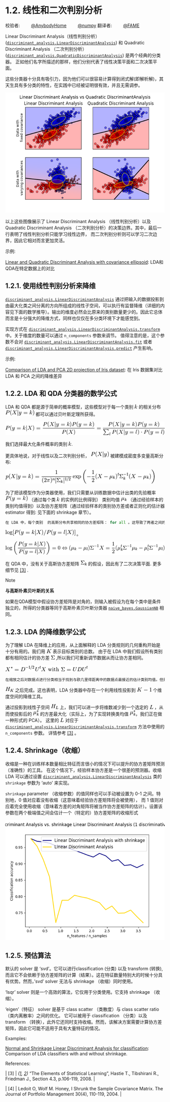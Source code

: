 # 1.2\. 线性和二次判别分析

校验者:
        [@AnybodyHome](https://github.com/AnybodyHome)
        [@numpy](https://github.com/apachecn/scikit-learn-doc-zh)
翻译者:
        [@FAME](https://github.com/apachecn/scikit-learn-doc-zh)

Linear Discriminant Analysis（线性判别分析）([`discriminant_analysis.LinearDiscriminantAnalysis`](generated/sklearn.discriminant_analysis.LinearDiscriminantAnalysis.html#sklearn.discriminant_analysis.LinearDiscriminantAnalysis "sklearn.discriminant_analysis.LinearDiscriminantAnalysis")) 和 Quadratic Discriminant Analysis （二次判别分析）([`discriminant_analysis.QuadraticDiscriminantAnalysis`](generated/sklearn.discriminant_analysis.QuadraticDiscriminantAnalysis.html#sklearn.discriminant_analysis.QuadraticDiscriminantAnalysis "sklearn.discriminant_analysis.QuadraticDiscriminantAnalysis")) 是两个经典的分类器。 正如他们名字所描述的那样，他们分别代表了线性决策平面和二次决策平面。

这些分类器十分具有吸引力，因为他们可以很容易计算得到闭式解(即解析解)，其天生具有多分类的特性，在实践中已经被证明很有效，并且无需调参。

**[![ldaqda](img/d49c17958d641e42faa6fd3a46ac860a.jpg)](../auto_examples/classification/plot_lda_qda.html)**

以上这些图像展示了 Linear Discriminant Analysis （线性判别分析）以及 Quadratic Discriminant Analysis （二次判别分析）的决策边界。其中，最后一行表明了线性判别分析只能学习线性边界， 而二次判别分析则可以学习二次边界，因此它相对而言更加灵活。

示例:

[Linear and Quadratic Discriminant Analysis with covariance ellipsoid](../auto_examples/classification/plot_lda_qda.html#sphx-glr-auto-examples-classification-plot-lda-qda-py): LDA和QDA在特定数据上的对比

## 1.2.1\. 使用线性判别分析来降维

[`discriminant_analysis.LinearDiscriminantAnalysis`](generated/sklearn.discriminant_analysis.LinearDiscriminantAnalysis.html#sklearn.discriminant_analysis.LinearDiscriminantAnalysis "sklearn.discriminant_analysis.LinearDiscriminantAnalysis") 通过把输入的数据投影到由最大化类之间分离的方向所组成的线性子空间，可以执行有监督降维（详细的内容见下面的数学推导）。输出的维度必然会比原来的类别数量更少的。因此它总体而言是十分强大的降维方式，同样也仅仅在多分类环境下才能感觉到。

实现方式在 [`discriminant_analysis.LinearDiscriminantAnalysis.transform`](generated/sklearn.discriminant_analysis.LinearDiscriminantAnalysis.html#sklearn.discriminant_analysis.LinearDiscriminantAnalysis.transform "sklearn.discriminant_analysis.LinearDiscriminantAnalysis.transform") 中。关于维度的数量可以通过 `n_components` 参数来调节。 值得注意的是，这个参数不会对 [`discriminant_analysis.LinearDiscriminantAnalysis.fit`](generated/sklearn.discriminant_analysis.LinearDiscriminantAnalysis.html#sklearn.discriminant_analysis.LinearDiscriminantAnalysis.fit "sklearn.discriminant_analysis.LinearDiscriminantAnalysis.fit") 或者 [`discriminant_analysis.LinearDiscriminantAnalysis.predict`](generated/sklearn.discriminant_analysis.LinearDiscriminantAnalysis.html#sklearn.discriminant_analysis.LinearDiscriminantAnalysis.predict "sklearn.discriminant_analysis.LinearDiscriminantAnalysis.predict") 产生影响。

示例:

[Comparison of LDA and PCA 2D projection of Iris dataset](../auto_examples/decomposition/plot_pca_vs_lda.html#sphx-glr-auto-examples-decomposition-plot-pca-vs-lda-py): 在 Iris 数据集对比 LDA 和 PCA 之间的降维差异

## 1.2.2\. LDA 和 QDA 分类器的数学公式

LDA 和 QDA 都是源于简单的概率模型，这些模型对于每一个类别 ![k](img/f93871977da52a6d11045d57c3e18728.jpg) 的相关分布 ![P(X|y=k)](img/a71a1d9e35b09d284da476b2175edf6f.jpg) 都可以通过贝叶斯定理所获得。

![P(y=k | X) = \frac{P(X | y=k) P(y=k)}{P(X)} = \frac{P(X | y=k) P(y = k)}{ \sum_{l} P(X | y=l) \cdot P(y=l)}](img/accc37ed7ec2ed38ec70c71f5d6aeebe.jpg)

我们选择最大化条件概率的类别 ![k](img/f93871977da52a6d11045d57c3e18728.jpg).

更具体地说，对于线性以及二次判别分析， ![P(X|y)](img/85f7fc9836edfbdcd2a7533674940b46.jpg) 被建模成密度多变量高斯分布:

![p(X | y=k) = \frac{1}{(2\pi)^n |\Sigma_k|^{1/2}}\exp\left(-\frac{1}{2} (X-\mu_k)^t \Sigma_k^{-1} (X-\mu_k)\right)](img/6f25bd1d6d3abb565ca3007f8ac1d855.jpg)

为了把该模型作为分类器使用，我们只需要从训练数据中估计出类的先验概率 ![P(y=k)](img/a25320a2e009abd4269f291f85062a5d.jpg) （通过每个类 ![k](img/f93871977da52a6d11045d57c3e18728.jpg) 的实例的比例得到） 类别均值 ![\mu_k](img/fdff527ccbac4fd87c2ca9c4bed5fce2.jpg) （通过经验样本的类别均值得到）以及协方差矩阵（通过经验样本的类别协方差或者正则化的估计器 estimator 得到: 见下面的 shrinkage 章节）。

```py
在 LDA 中，每个类别  的高斯分布共享相同的协方差矩阵： for all 。这导致了两者之间的线性决策表面，这可以通过比较对数概率比看出来
```

![\log[P(y=k | X) / P(y=l | X)]](img/fd132d0faf19fdc76254a6317ed1acfd.jpg) 。

![\log\left(\frac{P(y=k|X)}{P(y=l | X)}\right) = 0 \Leftrightarrow (\mu_k-\mu_l)\Sigma^{-1} X = \frac{1}{2} (\mu_k^t \Sigma^{-1} \mu_k - \mu_l^t \Sigma^{-1} \mu_l)](img/2a0c137e7b86ad939e131293a273579b.jpg)

在 QDA 中，没有关于高斯协方差矩阵 ![\Sigma_k](img/ffecfca02992b6a85e966c9440cb40dd.jpg) 的假设，因此有了二次决策平面. 更多细节见 [[3]](#id7) .

Note

**与高斯朴素贝叶斯的关系**

如果在QDA模型中假设协方差矩阵是对角的，则输入被假设为在每个类中是条件独立的，所得的分类器等同于高斯朴素贝叶斯分类器 [`naive_bayes.GaussianNB`](generated/sklearn.naive_bayes.GaussianNB.html#sklearn.naive_bayes.GaussianNB "sklearn.naive_bayes.GaussianNB") 相同。

## 1.2.3\. LDA 的降维数学公式

为了理解 LDA 在降维上的应用，从上面解释的 LDA 分类规则的几何重构开始是十分有用的。我们用 ![K](img/e279b8169ddd6581c5606c868ba52fae.jpg) 表示目标类别的总数。 由于在 LDA 中我们假设所有类别都有相同估计的协方差 ![\Sigma](img/2ca002ed0f4e27f9040d3f3ec58fbb38.jpg) ,所以我们可重新调节数据从而让协方差相同。

![X^* = D^{-1/2}U^t X\text{ with }\Sigma = UDU^t](img/7682696b3b598c55d49ca030059f0a18.jpg)

```py
在缩放之后对数据点进行分类相当于找到与欧几里得距离中的数据点最接近的估计类别均值。但是它也可以在投影到  个由所有  个类生成的仿射子空间
```

![H_K](img/499e262369261799dec950eb33da9ccf.jpg) 之后完成。这也表明，LDA 分类器中存在一个利用线性投影到 ![K-1](img/7ce09555ac9e490df7f81ef7eb0e58e8.jpg) 个维度空间的降维工具。

通过投影到线性子空间 ![H_L](img/7df17fc33fdb4c71b329c593ad30f47e.jpg) 上，我们可以进一步将维数减少到一个选定的 ![L](img/639e82f3829a0ad677110cc33a028c98.jpg) ，从而使投影后的 ![\mu^*_k](img/d6293957048ac05c3ae0dfac9949537c.jpg) 的方差最大化（实际上，为了实现转换类均值 ![\mu^*_k](img/d6293957048ac05c3ae0dfac9949537c.jpg)，我们正在做一种形式的 PCA）。 这里的 ![L](img/639e82f3829a0ad677110cc33a028c98.jpg) 对应于 [`discriminant_analysis.LinearDiscriminantAnalysis.transform`](generated/sklearn.discriminant_analysis.LinearDiscriminantAnalysis.html#sklearn.discriminant_analysis.LinearDiscriminantAnalysis.transform "sklearn.discriminant_analysis.LinearDiscriminantAnalysis.transform") 方法中使用的 `n_components` 参数。 详情参考 [[3]](#id7) 。

## 1.2.4\. Shrinkage（收缩）

收缩是一种在训练样本数量相比特征而言很小的情况下可以提升的协方差矩阵预测（准确性）的工具。 在这个情况下，经验样本协方差是一个很差的预测器。收缩 LDA 可以通过设置 [`discriminant_analysis.LinearDiscriminantAnalysis`](generated/sklearn.discriminant_analysis.LinearDiscriminantAnalysis.html#sklearn.discriminant_analysis.LinearDiscriminantAnalysis "sklearn.discriminant_analysis.LinearDiscriminantAnalysis") 类的 `shrinkage` 参数为 ‘auto’ 来实现。

`shrinkage` parameter （收缩参数）的值同样也可以手动被设置为 0-1 之间。特别地，0 值对应着没有收缩（这意味着经验协方差矩阵将会被使用）， 而 1 值则对应着完全使用收缩（意味着方差的对角矩阵将被当作协方差矩阵的估计）。设置该参数在两个极端值之间会估计一个（特定的）协方差矩阵的收缩形式

**[![shrinkage](img/d5021b539c18587624a07ef6df00f585.jpg)](../auto_examples/classification/plot_lda.html)**

## 1.2.5\. 预估算法

默认的 solver 是 ‘svd’。它可以进行classification (分类) 以及 transform (转换),而且它不会依赖于协方差矩阵的计算（结果）。这在特征数量特别大的时候十分具有优势。然而，’svd’ solver 无法与 shrinkage （收缩）同时使用。

‘lsqr’ solver 则是一个高效的算法，它仅用于分类使用。它支持 shrinkage （收缩）。

‘eigen’（特征） solver 是基于 class scatter （类散度）与 class scatter ratio （类内离散率）之间的优化。 它可以被用于 classification （分类）以及 transform （转换），此外它还同时支持收缩。然而，该解决方案需要计算协方差矩阵，因此它可能不适用于具有大量特征的情况。

Examples:

[Normal and Shrinkage Linear Discriminant Analysis for classification](../auto_examples/classification/plot_lda.html#sphx-glr-auto-examples-classification-plot-lda-py): Comparison of LDA classifiers with and without shrinkage.

References:

| [3] | _([1](#id4), [2](#id5))_ “The Elements of Statistical Learning”, Hastie T., Tibshirani R., Friedman J., Section 4.3, p.106-119, 2008. |

| [4] | Ledoit O, Wolf M. Honey, I Shrunk the Sample Covariance Matrix. The Journal of Portfolio Management 30(4), 110-119, 2004. |